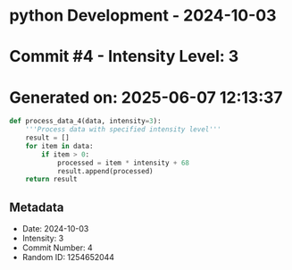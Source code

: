 ﻿# python Development - 2024-10-03
# Commit #4 - Intensity Level: 3
# Generated on: 2025-06-07 12:13:37
```python
def process_data_4(data, intensity=3):
    '''Process data with specified intensity level'''
    result = []
    for item in data:
        if item > 0:
            processed = item * intensity + 68
            result.append(processed)
    return result
```
## Metadata
- Date: 2024-10-03
- Intensity: 3
- Commit Number: 4
- Random ID: 1254652044
